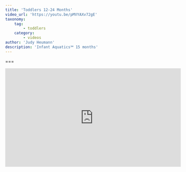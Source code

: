 ```yaml
---
title: 'Toddlers 12-24 Months'
video_url: 'https://youtu.be/pMVYAXv72gE'
taxonomy:
    tag:
        - toddlers
    category:
        - videos
author: 'Judy Heumann'
description: 'Infant Aquatics℠ 15 months'
---
```




===

<iframe width="560" height="315" src="https://www.youtube.com/embed/pMVYAXv72gE" frameborder="0" allowfullscreen></iframe>

